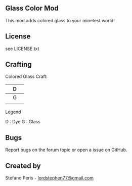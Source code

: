 ## Glass Color Mod
This mod adds colored glass to your minetest world!

## License
see LICENSE.txt

## Crafting
Colored Glass Craft:

|   | D |   |
|---|---|---|
|   | G |   |
|   |   |   |

Legend

D : Dye
G : Glass

## Bugs
Report bugs on the forum topic or open a issue on GitHub.

## Created by
Stefano Peris <LordStephen77> - lordstephen77@gmail.com